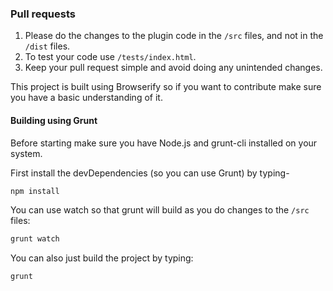 ### Pull requests

1. Please do the changes to the plugin code in the `/src` files, and not in the `/dist` files.
2. To test your code use `/tests/index.html`.
3. Keep your pull request simple and avoid doing any unintended changes.


This project is built using Browserify so if you want to contribute make sure you have a basic understanding of it.

#### Building using Grunt

Before starting make sure you have Node.js and grunt-cli installed on your system.

First install the devDependencies (so you can use Grunt) by typing-

```bash
npm install
```

You can use watch so that grunt will build as you do changes to the `/src` files:

```bash
grunt watch
```


You can also just build the project by typing:

```bash
grunt
```